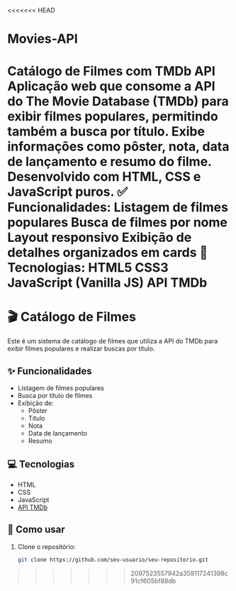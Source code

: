 <<<<<<< HEAD
# Movies-API
  Catálogo de Filmes com TMDb API Aplicação web que consome a API do The Movie Database (TMDb) para exibir filmes populares, permitindo também a busca por título. Exibe informações como pôster, nota, data de lançamento e resumo do filme. Desenvolvido com HTML, CSS e JavaScript puros.  ✅ Funcionalidades:  Listagem de filmes populares  Busca de filmes por nome  Layout responsivo  Exibição de detalhes organizados em cards  🔧 Tecnologias:  HTML5  CSS3  JavaScript (Vanilla JS)  API TMDb
=======
# 🎬 Catálogo de Filmes

Este é um sistema de catálogo de filmes que utiliza a API do TMDb para exibir filmes populares e realizar buscas por título.

## ✨ Funcionalidades

- Listagem de filmes populares
- Busca por título de filmes
- Exibição de:
  - Pôster
  - Título
  - Nota
  - Data de lançamento
  - Resumo

## 💻 Tecnologias

- HTML
- CSS
- JavaScript
- [API TMDb](https://www.themoviedb.org/documentation/api)

## 🔧 Como usar

1. Clone o repositório:
   ```bash
   git clone https://github.com/seu-usuario/seu-repositorio.git
>>>>>>> 2097523557942a359117241398c91cf605bf88db
